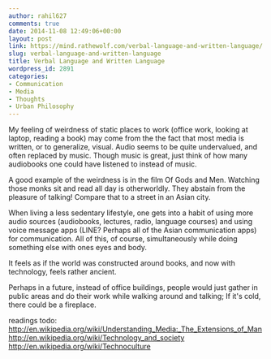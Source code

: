 ```yaml
---
author: rahil627
comments: true
date: 2014-11-08 12:49:06+00:00
layout: post
link: https://mind.rathewolf.com/verbal-language-and-written-language/
slug: verbal-language-and-written-language
title: Verbal Language and Written Language
wordpress_id: 2891
categories:
- Communication
- Media
- Thoughts
- Urban Philosophy
---
```


My feeling of weirdness of static places to work (office work, looking at laptop, reading a book) may come from the the fact that most media is written, or to generalize, visual. Audio seems to be quite undervalued, and often replaced by music. Though music is great, just think of how many audiobooks one could have listened to instead of music.

A good example of the weirdness is in the film Of Gods and Men. Watching those monks sit and read all day is otherworldly. They abstain from the pleasure of talking! Compare that to a street in an Asian city.

When living a less sedentary lifestyle, one gets into a habit of using more audio sources (audiobooks, lectures, radio, language courses) and using voice message apps (LINE? Perhaps all of the Asian communication apps) for communication. All of this, of course, simultaneously while doing something else with ones eyes and body.

It feels as if the world was constructed around books, and now with technology, feels rather ancient.

Perhaps in a future, instead of office buildings, people would just gather in public areas and do their work while walking around and talking; If it's cold, there could be a fireplace.

readings todo:
http://en.wikipedia.org/wiki/Understanding_Media:_The_Extensions_of_Man
http://en.wikipedia.org/wiki/Technology_and_society
http://en.wikipedia.org/wiki/Technoculture
